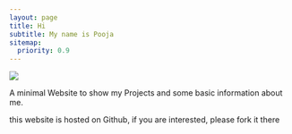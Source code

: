```yaml
---
layout: page
title: Hi
subtitle: My name is Pooja
sitemap:
  priority: 0.9
---
```


<img src="{{ '/assets/img/pooja.png' | prepend: site.baseurl }}" id="about-img">

<div id="describe-text">
	<p> A minimal Website to show my Projects and some basic information about me.</p>
	<p>this website is hosted on Github, if you are interested, please fork it there</p>
</div>
